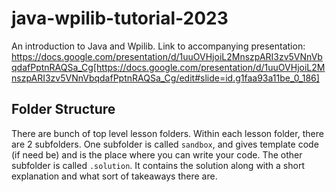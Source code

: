 # java-wpilib-tutorial-2023
 An introduction to Java and Wpilib. Link to accompanying presentation: https://docs.google.com/presentation/d/1uuOVHjoiL2MnszpARI3zv5VNnVbqdafPptnRAQSa_Cg[https://docs.google.com/presentation/d/1uuOVHjoiL2MnszpARI3zv5VNnVbqdafPptnRAQSa_Cg/edit#slide=id.g1faa93a11be_0_186]

## Folder Structure
There are bunch of top level lesson folders. Within each lesson folder, there are 2 subfolders. One subfolder is called `sandbox`, and gives template code (if need be) and is the place where you can write your code. The other subfolder is called `.solution`. It contains the solution along with a short explanation and what sort of takeaways there are.
